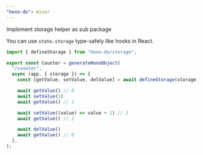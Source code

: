 ```yaml
---
"hono-do": minor
---
```


Implement storage helper as sub package

You can use `state.storage` type-safely like hooks in React.

```ts
import { defineStorage } from "hono-do/storage";

export const Counter = generateHonoObject(
  "/counter",
  async (app, { storage }) => {
    const [getValue, setValue, delValue] = await defineStorage(storage, "value", 0);

    await getValue() // 0
    await setValue(1)
    await getValue() // 1

    await setValue((value) => value + 1) // 2
    await getValue() // 2

    await delValue()
    await getValue() // 0
  },
);
```
